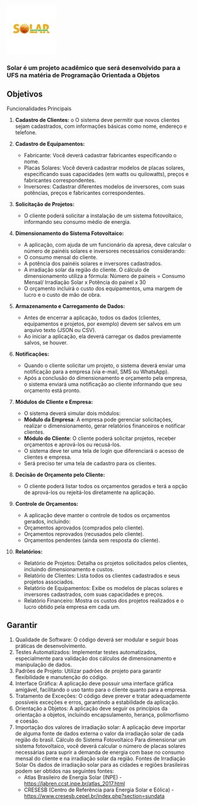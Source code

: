 <div>
    <img style="max-width: fit-content; margin-inline: auto;" height="135" src="/src/assets/solar.jpeg">
</div>

### Solar é um projeto acadêmico que será desenvolvido para a UFS na matéria de Programação Orientada a Objetos

## Objetivos

Funcionalidades Principais
1. **Cadastro de Clientes:**
   o O sistema deve permitir que novos clientes sejam cadastrados, com informações
   básicas como nome, endereço e telefone.

2. **Cadastro de Equipamentos:**
   - Fabricante: Você deverá cadastrar fabricantes especificando o nome.
   - Placas Solares: Você deverá cadastrar modelos de placas solares, especificando
   suas capacidades (em watts ou quilowatts), preços e fabricantes correspondentes.
   - Inversores: Cadastrar diferentes modelos de inversores, com suas potências, preços
   e fabricantes correspondentes.

3. **Solicitação de Projetos:**
   - O cliente poderá solicitar a instalação de um sistema fotovoltaico, informando seu
   consumo médio de energia.
   
4. **Dimensionamento do Sistema Fotovoltaico:**
   - A aplicação, com ajuda de um funcionário da apresa, deve calcular o número de
   painéis solares e inversores necessários considerando:
   - O consumo mensal do cliente.
   - A potência dos painéis solares e inversores cadastrados.
   - A irradiação solar da região do cliente.
   O cálculo de dimensionamento utiliza a fórmula:
   Número de paineis = Consumo Mensal/ Irradiação Solar x Potência do painel x 30
   - O orçamento incluirá o custo dos equipamentos, uma margem de lucro e o custo de
mão de obra.

5. **Armazenamento e Carregamento de Dados:**
   - Antes de encerrar a aplicação, todos os dados (clientes, equipamentos e projetos, por
   exemplo) devem ser salvos em um arquivo texto (JSON ou CSV).
   - Ao iniciar a aplicação, ela deverá carregar os dados previamente salvos, se houver.

6. **Notificações:**
   - Quando o cliente solicitar um projeto, o sistema deverá enviar uma notificação para a
   empresa (via e-mail, SMS ou WhatsApp).
   - Após a conclusão do dimensionamento e orçamento pela empresa, o sistema enviará
   uma notificação ao cliente informando que seu orçamento está pronto.

7. **Módulos de Cliente e Empresa:**
   - O sistema deverá simular dois módulos:
   * **Módulo da Empresa**: A empresa pode gerenciar solicitações, realizar o
dimensionamento, gerar relatórios financeiros e notificar clientes.
   * **Módulo do Cliente**: O cliente poderá solicitar projetos, receber orçamentos e
aprová-los ou recusá-los.
   -  O sistema deve ter uma tela de login que diferenciará o acesso de clientes e empresa.
   - Será preciso ter uma tela de cadastro para os clientes.

8. **Decisão de Orçamento pelo Cliente:**
   - O cliente poderá listar todos os orçamentos gerados e terá a opção de aprová-los ou
   rejeitá-los diretamente na aplicação.

9. **Controle de Orçamentos:**
   - A aplicação deve manter o controle de todos os orçamentos gerados, incluindo:
   - Orçamentos aprovados (comprados pelo cliente).
   - Orçamentos reprovados (recusados pelo cliente).
   - Orçamentos pendentes (ainda sem resposta do cliente).

10. **Relatórios:**
    - Relatório de Projetos: Detalha os projetos solicitados pelos clientes, incluindo
    dimensionamento e custos.
    - Relatório de Clientes: Lista todos os clientes cadastrados e seus projetos
    associados.
    - Relatório de Equipamentos: Exibe os modelos de placas solares e inversores
    cadastrados, com suas capacidades e preços.
    - Relatório Financeiro: Mostra os custos dos projetos realizados e o lucro obtido pela
    empresa em cada um.

## Garantir
1. Qualidade de Software: O código deverá ser modular e seguir boas práticas de
   desenvolvimento.
2. Testes Automatizados: Implementar testes automatizados, especialmente para validação
   dos cálculos de dimensionamento e manipulação de dados.
3. Padrões de Projeto: Utilizar padrões de projeto para garantir flexibilidade e manutenção do
   código.
4. Interface Gráfica: A aplicação deve possuir uma interface gráfica amigável, facilitando o uso
   tanto para o cliente quanto para a empresa.
5. Tratamento de Exceções: O código deve prever e tratar adequadamente possíveis
   exceções e erros, garantindo a estabilidade da aplicação.
6. Orientação a Objetos: A aplicação deve seguir os princípios da orientação a objetos,
   incluindo encapsulamento, herança, polimorfismo e coesão.
7. Importação dos valores de irradiação solar: A aplicação deve importar de alguma fonte de
   dados externa o valor da irradiação solar de cada região do brasil.
   Cálculo do Sistema Fotovoltaico
   Para dimensionar um sistema fotovoltaico, você deverá calcular o número de placas solares
   necessárias para suprir a demanda de energia com base no consumo mensal do cliente e na
   irradiação solar da região.
   Fontes de Irradiação Solar
   Os dados de irradiação solar para as cidades e regiões brasileiras podem ser obtidos nas
   seguintes fontes:
   - Atlas Brasileiro de Energia Solar (INPE) - https://labren.ccst.inpe.br/atlas_2017.html
   - CRESESB (Centro de Referência para Energia Solar e Eólica) -
   https://www.cresesb.cepel.br/index.php?section=sundata